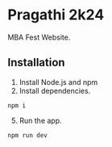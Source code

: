 # Pragathi 2k24

MBA Fest Website.

## Installation

1. Install Node.js and npm
2. Install dependencies.

```
npm i
```

5. Run the app.

```
npm run dev
```
